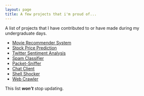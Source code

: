 ```yaml
---
layout: page
title: A few projects that i'm proud of...
---
```


A list of projects that I have contributed to or have made during my undergraduate days.

- [Movie Recommender System](https://github.com/azkh93/Movie-Recommender-System)
- [Stock Price Prediction](https://github.com/azkh93/Stock-Price-Prediction)
- [Twitter Sentiment Analysis](https://github.com/azkh93/Twitter-Sentiment-Analysis)
- [Spam Classifier](https://github.com/azkh93/Spam-Ham-Classifier)
- [Packet-Sniffer](https://github.com/azkh93/Packet-Sniffer)
- [Chat Client](https://github.com/azkh93/Chat-Client)
- [Shell Shocker](https://github.com/azkh93/Shell-Shocker)
- [Web Crawler](https://github.com/azkh93/Web-Crawler)

This list ***won't*** stop updating.
